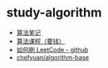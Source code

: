 # study-algorithm

- [算法笔记](https://mnmunknown.gitbooks.io/algorithm-notes/content/)
- [算法课程（要钱）](https://zhuanlan.zhihu.com/p/161204634)
- [如何刷 LeetCode - github](https://github.com/azl397985856/leetcode)
- [chefyuan/algorithm-base](https://github.com/chefyuan/algorithm-base)
